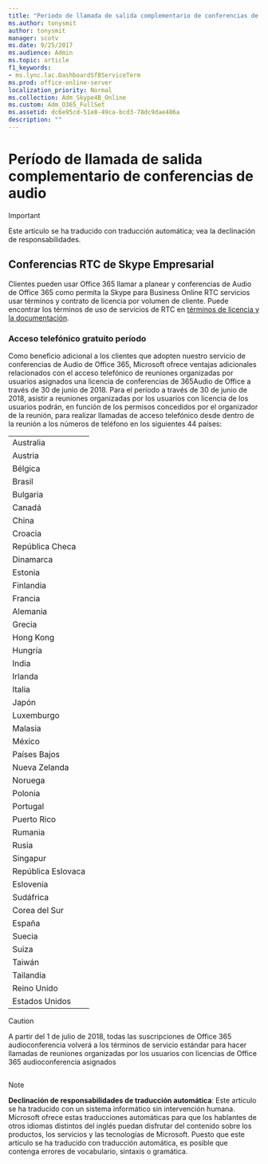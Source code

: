 ```yaml
---
title: "Período de llamada de salida complementario de conferencias de audio"
ms.author: tonysmit
author: tonysmit
manager: scotv
ms.date: 9/25/2017
ms.audience: Admin
ms.topic: article
f1_keywords:
- ms.lync.lac.DashboardSfBServiceTerm
ms.prod: office-online-server
localization_priority: Normal
ms.collection: Adm_Skype4B_Online
ms.custom: Adm_O365_FullSet
ms.assetid: dc6e95cd-51e8-49ca-bcd3-78dc9dae486a
description: ""
---
```


# Período de llamada de salida complementario de conferencias de audio

> [!IMPORTANT]
> Este artículo se ha traducido con traducción automática; vea la declinación de responsabilidades.  
  
## Conferencias RTC de Skype Empresarial

Clientes pueden usar Office 365 llamar a planear y conferencias de Audio de Office 365 como permita la Skype para Business Online RTC servicios usar términos y contrato de licencia por volumen de cliente. Puede encontrar los términos de uso de servicios de RTC en [términos de licencia y la documentación](http://www.microsoftvolumelicensing.com/DocumentSearch.aspx?Mode=2&amp;Keyword=PSTN).
  
### Acceso telefónico gratuito período

Como beneficio adicional a los clientes que adopten nuestro servicio de conferencias de Audio de Office 365, Microsoft ofrece ventajas adicionales relacionados con el acceso telefónico de reuniones organizadas por usuarios asignados una licencia de conferencias de 365Audio de Office a través de 30 de junio de 2018. Para el período a través de 30 de junio de 2018, asistir a reuniones organizadas por los usuarios con licencia de los usuarios podrán, en función de los permisos concedidos por el organizador de la reunión, para realizar llamadas de acceso telefónico desde dentro de la reunión a los números de teléfono en los siguientes 44 países:
  
||
|:-----|
|Australia  <br/> |
|Austria  <br/> |
|Bélgica  <br/> |
|Brasil  <br/> |
|Bulgaria  <br/> |
|Canadá  <br/> |
|China  <br/> |
|Croacia  <br/> |
|República Checa  <br/> |
|Dinamarca  <br/> |
|Estonia  <br/> |
|Finlandia  <br/> |
|Francia  <br/> |
|Alemania  <br/> |
|Grecia  <br/> |
|Hong Kong  <br/> |
|Hungría  <br/> |
|India  <br/> |
|Irlanda  <br/> |
|Italia  <br/> |
|Japón  <br/> |
|Luxemburgo  <br/> |
|Malasia  <br/> |
|México  <br/> |
|Países Bajos  <br/> |
|Nueva Zelanda  <br/> |
|Noruega  <br/> |
|Polonia  <br/> |
|Portugal  <br/> |
|Puerto Rico  <br/> |
|Rumania  <br/> |
|Rusia  <br/> |
|Singapur  <br/> |
|República Eslovaca  <br/> |
|Eslovenia  <br/> |
|Sudáfrica  <br/> |
|Corea del Sur  <br/> |
|España  <br/> |
|Suecia  <br/> |
|Suiza  <br/> |
|Taiwán  <br/> |
|Tailandia  <br/> |
|Reino Unido  <br/> |
|Estados Unidos  <br/> |
   
> [!CAUTION]
> A partir del 1 de julio de 2018, todas las suscripciones de Office 365 audioconferencia volverá a los términos de servicio estándar para hacer llamadas de reuniones organizadas por los usuarios con licencias de Office 365 audioconferencia asignados 
  
## 
<a name="MT_Footer"> </a>

> [!NOTE]
> **Declinación de responsabilidades de traducción automática**: Este artículo se ha traducido con un sistema informático sin intervención humana. Microsoft ofrece estas traducciones automáticas para que los hablantes de otros idiomas distintos del inglés puedan disfrutar del contenido sobre los productos, los servicios y las tecnologías de Microsoft. Puesto que este artículo se ha traducido con traducción automática, es posible que contenga errores de vocabulario, sintaxis o gramática. 
  

